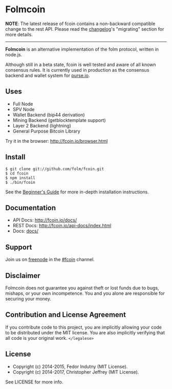 # Folmcoin

__NOTE__: The latest release of fcoin contains a non-backward compatible change
to the rest API. Please read the [changelog]'s "migrating" section for more
details.

---

**Folmcoin** is an alternative implementation of the folm protocol, written in
node.js.

Although still in a beta state, fcoin is well tested and aware of all known
consensus rules. It is currently used in production as the consensus backend
and wallet system for [purse.io][purse].

## Uses

- Full Node
- SPV Node
- Wallet Backend (bip44 derivation)
- Mining Backend (getblocktemplate support)
- Layer 2 Backend (lightning)
- General Purpose Bitcoin Library

Try it in the browser: http://fcoin.io/browser.html

## Install

```
$ git clone git://github.com/folm/fcoin.git
$ cd fcoin
$ npm install
$ ./bin/fcoin
```

See the [Beginner's Guide][guide] for more in-depth installation instructions.

## Documentation

- API Docs: http://fcoin.io/docs/
- REST Docs: http://fcoin.io/api-docs/index.html
- Docs: [docs/](docs/README.md)

## Support

Join us on [freenode][freenode] in the [#fcoin][irc] channel.

## Disclaimer

Folmcoin does not guarantee you against theft or lost funds due to bugs, mishaps,
or your own incompetence. You and you alone are responsible for securing your
money.

## Contribution and License Agreement

If you contribute code to this project, you are implicitly allowing your code
to be distributed under the MIT license. You are also implicitly verifying that
all code is your original work. `</legalese>`

## License

- Copyright (c) 2014-2015, Fedor Indutny (MIT License).
- Copyright (c) 2014-2017, Christopher Jeffrey (MIT License).

See LICENSE for more info.

[purse]: https://purse.io
[guide]: https://github.com/folm/fcoin/blob/master/docs/Beginner's-Guide.md
[freenode]: https://freenode.net/
[irc]: irc://irc.freenode.net/fcoin
[changelog]: https://github.com/folm/fcoin/blob/master/CHANGELOG.md
